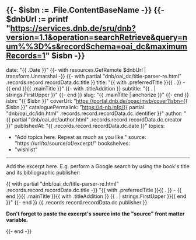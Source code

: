 {{- $isbn := .File.ContentBaseName -}}
{{- $dnbUrl := printf "https://services.dnb.de/sru/dnb?version=1.1&operation=searchRetrieve&query=num%%3D%s&recordSchema=oai_dc&maximumRecords=1" $isbn -}}
---
date: "{{ .Date }}"
{{- with resources.GetRemote $dnbUrl | transform.Unmarshal -}}
{{- with partial "dnb/oai_dc/title-parser-re.html" .records.record.recordData.dc.title }}
title: "{{ with .preferredTitle }}{{ . }} - {{ end }}{{ .mainTitle }}"
{{- with .titleAddition }}
subtitle: "{{ . | strings.FirstUpper }}"
{{- end }}
slug: "{{ .mainTitle | anchorize }}"
{{- end }}
isbn: "{{ $isbn }}"
coverUri: "https://portal.dnb.de/opac/mvb/cover?isbn={{ $isbn }}"
cataloguePermalink: "https://d-nb.info/{{ partial "dnb/oai_dc/idn.html" .records.record.recordData.dc.identifier }}"
author: "{{ partial "dnb/oai_dc/author.html" .records.record.recordData.dc.creator }}"
publishedAt: "{{ .records.record.recordData.dc.date }}"
topics:
  - "Add topics here. Repeat as much as you like."
source: "https://url/to/source/of/excerpt/"
bookshelves:
  - "wishlist"
---

Add the excerpt here. E.g. perform a Google search by using the book's title and
its bibliographic publisher:

{{ with partial "dnb/oai_dc/title-parser-re.html" .records.record.recordData.dc.title -}}
"{{ with .preferredTitle }}{{ . }} - {{ end }}{{ .mainTitle }}{{ with .titleAddition }} {{ . | strings.FirstUpper }}{{ end }}"
{{- end }} {{ .records.record.recordData.dc.publisher }}

**Don't forget to paste the excerpt's source into the "source" front matter 
variable.**

{{- end -}}